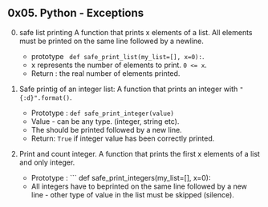 ## 0x05. Python - Exceptions

0. safe list printing
A function that prints x elements of a list. All elements must be printed on the same line followed by a newline.
	+ prototype ``` def safe_print_list(my_list=[], x=0):```.
	+ x represents the number of elements to print. ``` 0 <= x ```.
	+ Return : the real number of elements printed.

0. Safe printig of an integer list:
A function that prints an integer with ```"{:d}".format()```.
	+ Prototype : ``` def safe_print_integer(value) ```
	+ Value - can be any type. (integer, string etc).
	+ The should be printed followed by a new line.
	+ Return: ``` True ``` if integer value has been correctly printed.

0. Print and count integer.
A function that prints the first x elements of a list and only integer.
	+ Prototype : ``` def safe_print_integers(my_list=[], x=0):
	+ All integers have to beprinted on the same line followed by a new line - other type of value in the list must be skipped (silence).

